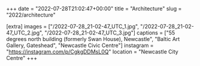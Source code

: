 +++
date = "2022-07-28T21:02:47+00:00"
title = "Architecture"
slug = "2022/architecture"

[extra]
images = ["/2022-07-28_21-02-47_UTC_1.jpg", "/2022-07-28_21-02-47_UTC_2.jpg", "/2022-07-28_21-02-47_UTC_3.jpg"]
captions = ["55 degrees north building (formerly Swan House), Newcastle", "Baltic Art Gallery, Gateshead", "Newcastle Civic Centre"]
instagram = "https://instagram.com/p/CgkgDDMsL0Q"
location = "Newcastle City Centre"
+++
